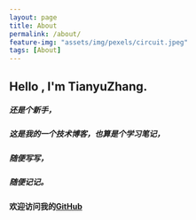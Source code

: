 ```yaml
---
layout: page
title: About
permalink: /about/
feature-img: "assets/img/pexels/circuit.jpeg"
tags: [About]
---
```








## Hello , I'm  TianyuZhang.

##### 还是个新手，

##### 这是我的一个技术博客，也算是个学习笔记，

##### 随便写写，

##### 随便记记。

#### 欢迎访问我的[GitHub](https://github.com/ztygalaxy)







